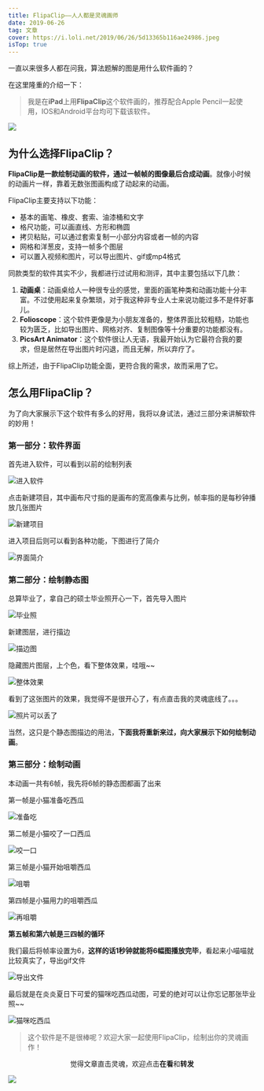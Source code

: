 ```yaml
---
title: FlipaClip——人人都是灵魂画师
date: 2019-06-26
tag: 文章
cover: https://i.loli.net/2019/06/26/5d13365b116ae24986.jpeg
isTop: true
---
```


一直以来很多人都在问我，算法题解的图是用什么软件画的？

在这里隆重的介绍一下：

> 我是在**iPad**上用**FlipaClip**这个软件画的，推荐配合Apple Pencil一起使用，IOS和Android平台均可下载该软件。

![](https://i.loli.net/2019/06/26/5d13365b116ae24986.jpeg)

## 为什么选择FlipaClip？

**FlipaClip是一款绘制动画的软件，通过一帧帧的图像最后合成动画**。就像小时候的动画片一样，靠着无数张图画构成了动起来的动画。

FlipaClip主要支持以下功能：
- 基本的画笔、橡皮、套索、油漆桶和文字
- 格尺功能，可以画直线、方形和椭圆
- 拷贝粘贴，可以通过套索复制一小部分内容或者一帧的内容
- 网格和洋葱皮，支持一帧多个图层
- 可以置入视频和图片，可以导出图片、gif或mp4格式

同款类型的软件其实不少，我都进行过试用和测评，其中主要包括以下几款：

1. **动画桌**：动画桌给人一种很专业的感觉，里面的画笔种类和动画功能十分丰富。不过使用起来复杂繁琐，对于我这种非专业人士来说功能过多不是件好事儿。
2. **Folioscope**：这个软件更像是为小朋友准备的，整体界面比较粗糙，功能也较为匮乏，比如导出图片、网格对齐、复制图像等十分重要的功能都没有。
3. **PicsArt Animator**：这个软件很让人无语，我最开始认为它最符合我的要求，但是居然在导出图片时闪退，而且无解，所以弃疗了。

综上所述，由于FlipaClip功能全面，更符合我的需求，故而采用了它。

## 怎么用FlipaClip？

为了向大家展示下这个软件有多么的好用，我将以身试法，通过三部分来讲解软件的妙用！

### 第一部分：软件界面

首先进入软件，可以看到以前的绘制列表

![进入软件](https://i.loli.net/2019/06/26/5d13349e6471970699.png)

点击新建项目，其中画布尺寸指的是画布的宽高像素与比例，帧率指的是每秒钟播放几张图片

![新建项目](https://i.loli.net/2019/06/26/5d13349e3ebae52636.png)

进入项目后则可以看到各种功能，下图进行了简介

![界面简介](https://i.loli.net/2019/06/26/5d133aefd421119065.jpeg)


### 第二部分：绘制静态图

总算毕业了，拿自己的硕士毕业照开心一下，首先导入图片

![毕业照](https://i.loli.net/2019/06/26/5d1334a1dbd2b34184.png)

新建图层，进行描边

![描边图](https://i.loli.net/2019/06/26/5d1334a25673661750.png)

隐藏图片图层，上个色，看下整体效果，哇哦~~

![整体效果](https://i.loli.net/2019/06/26/5d1334a2a211d61204.png)

看到了这张图片的效果，我觉得不是很开心了，有点直击我的灵魂底线了。。。

![照片可以丢了](https://i.loli.net/2019/06/26/5d13349d1095a77615.jpeg)

当然，这只是个静态图描边的用法，**下面我将重新来过，向大家展示下如何绘制动画**。


### 第三部分：绘制动画

本动画一共有6帧，我先将6帧的静态图都画了出来

第一帧是小猫准备吃西瓜

![准备吃](https://i.loli.net/2019/06/26/5d1334a6a3e2878326.png)

第二帧是小猫咬了一口西瓜

![咬一口](https://i.loli.net/2019/06/26/5d1334a5ae1cd24824.png)

第三帧是小猫开始咀嚼西瓜

![咀嚼](https://i.loli.net/2019/06/26/5d1334a69714190133.png)

第四帧是小猫用力的咀嚼西瓜

![再咀嚼](https://i.loli.net/2019/06/26/5d1334b65e1bc44257.png)

**第五帧和第六帧是三四帧的循环**

我们最后将帧率设置为6，**这样的话1秒钟就能将6幅图播放完毕**，看起来小喵喵就比较真实了，导出gif文件

![导出文件](https://i.loli.net/2019/06/26/5d1334b5e5e1366468.png)

最后就是在炎炎夏日下可爱的猫咪吃西瓜动图，可爱的绝对可以让你忘记那张毕业照~~

![猫咪吃西瓜](https://i.loli.net/2019/06/26/5d1334b6b38eb85914.gif)

> 这个软件是不是很棒呢？欢迎大家一起使用FlipaClip，绘制出你的灵魂画作！

<span style="display:block;text-align:center;">觉得文章直击灵魂，欢迎点击<strong>在看</strong>和<strong>转发</strong></span>

![](https://imgkr.cn-bj.ufileos.com/f3e6917b-991c-4ef5-a29a-bb5d9af1273a.gif)